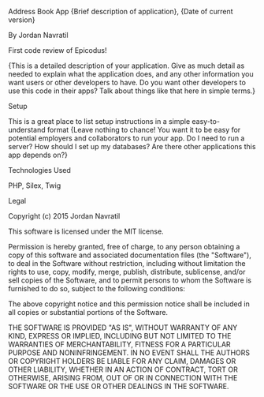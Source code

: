 Address Book App
{Brief description of application}, {Date of current version}

By Jordan Navratil

First code review of Epicodus!

{This is a detailed description of your application. Give as much detail as needed to explain what the application does, and any other information you want users or other developers to have. Do you want other developers to use this code in their apps? Talk about things like that here in simple terms.}

Setup

This is a great place
to list setup instructions
in a simple
easy-to-understand
format
{Leave nothing to chance! You want it to be easy for potential employers and collaborators to run your app. Do I need to run a server? How should I set up my databases? Are there other applications this app depends on?}

Technologies Used

PHP, Silex, Twig

Legal

Copyright (c) 2015 Jordan Navratil

This software is licensed under the MIT license.

Permission is hereby granted, free of charge, to any person obtaining a copy of this software and associated documentation files (the "Software"), to deal in the Software without restriction, including without limitation the rights to use, copy, modify, merge, publish, distribute, sublicense, and/or sell copies of the Software, and to permit persons to whom the Software is furnished to do so, subject to the following conditions:

The above copyright notice and this permission notice shall be included in all copies or substantial portions of the Software.

THE SOFTWARE IS PROVIDED "AS IS", WITHOUT WARRANTY OF ANY KIND, EXPRESS OR IMPLIED, INCLUDING BUT NOT LIMITED TO THE WARRANTIES OF MERCHANTABILITY, FITNESS FOR A PARTICULAR PURPOSE AND NONINFRINGEMENT. IN NO EVENT SHALL THE AUTHORS OR COPYRIGHT HOLDERS BE LIABLE FOR ANY CLAIM, DAMAGES OR OTHER LIABILITY, WHETHER IN AN ACTION OF CONTRACT, TORT OR OTHERWISE, ARISING FROM, OUT OF OR IN CONNECTION WITH THE SOFTWARE OR THE USE OR OTHER DEALINGS IN THE SOFTWARE.

